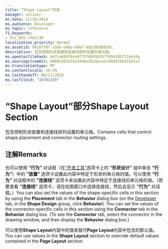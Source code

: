 ```yaml
---
title: “Shape Layout”内容
manager: soliver
ms.date: 11/16/2014
ms.audience: Developer
ms.topic: reference
f1_keywords:
- Vis_DSS.chm2130
localization_priority: Normal
ms.assetid: 9410f78f-a3da-d48a-b6bf-8b53d50b03bc
description: 包含控制形状放置和连接线排列设置的单元格。
ms.openlocfilehash: de7ca60d78ea9775f60450357f05618b727ee34a
ms.sourcegitcommit: 9d60cd82b5413446e5bc8ace2cd689f683fb41a7
ms.translationtype: MT
ms.contentlocale: zh-CN
ms.lasthandoff: 06/11/2018
ms.locfileid: "19781250"
---
```

# <a name="shape-layout-section"></a><span data-ttu-id="31369-103">“Shape Layout”部分</span><span class="sxs-lookup"><span data-stu-id="31369-103">Shape Layout Section</span></span>

<span data-ttu-id="31369-104">包含控制形状放置和连接线排列设置的单元格。</span><span class="sxs-lookup"><span data-stu-id="31369-104">Contains cells that control shape placement and connector routing settings.</span></span>
  
## <a name="remarks"></a><span data-ttu-id="31369-105">注解</span><span class="sxs-lookup"><span data-stu-id="31369-105">Remarks</span></span>

<span data-ttu-id="31369-p101">也可以使用 **“行为”** 对话框（在[“开发工具”](run-in-developer-mode-display-the-developer-tab.md)选项卡上的 **“形状设计”** 组中单击 **“行为”**）中的 **“放置”** 选项卡设置此内容中特定于形状的单元格的值。可以使用 **“行为”** 对话框中的 **“连接线”** 选项卡来设置此内容中特定于连接线的单元格的值。（若要查看 **“连接线”** 选项卡，请在绘图窗口中选择连接线，然后会显示 **“行为”** 对话框。）</span><span class="sxs-lookup"><span data-stu-id="31369-p101">You can also set the values of the shape-specific cells in this section by using the **Placement** tab in the **Behavior** dialog box (on the [Developer](run-in-developer-mode-display-the-developer-tab.md) tab, in the **Shape Design** group, click **Behavior**). You can set the values of the connector-specific cells in this section using the **Connector** tab in the **Behavior** dialog box. (To see the **Connector** tab, select the connector in the drawing window, and then display the **Behavior** dialog box.)</span></span> 
  
<span data-ttu-id="31369-109">可以使用**Shape Layout**内容中的值来替代**Page Layout**内容中包含的默认值。</span><span class="sxs-lookup"><span data-stu-id="31369-109">You can use values in the **Shape Layout** section to override default values contained in the **Page Layout** section.</span></span> 
  

